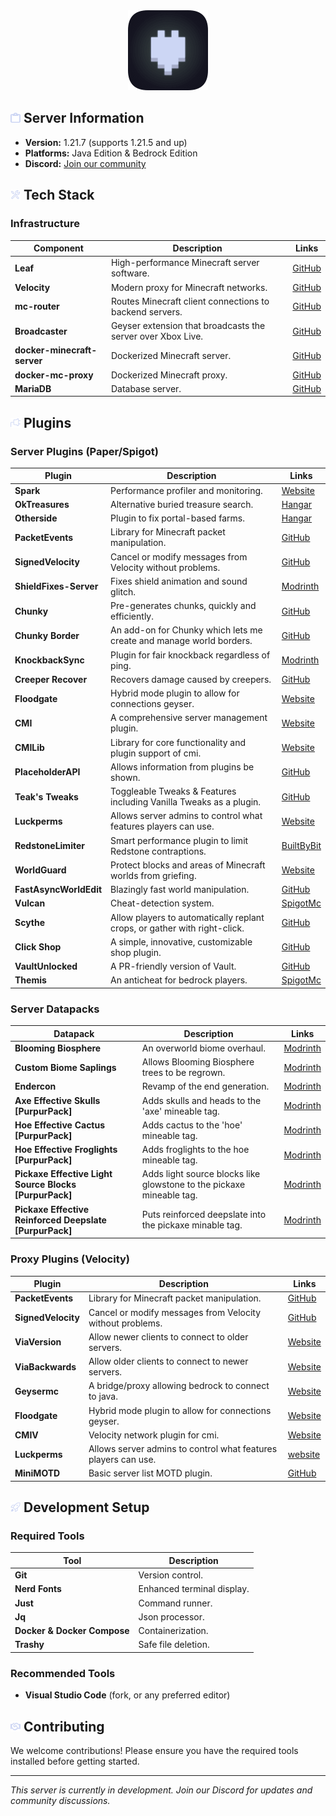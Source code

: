 <div align="center">
  <img src="assets/logo.png" width="128" height="128" alt="logo">
</div>

## <img src="assets/icons/info.svg" width="16" height="16" alt="clipboard"> Server Information

- **Version:** 1.21.7 (supports 1.21.5 and up)
- **Platforms:** Java Edition & Bedrock Edition
- **Discord:** [Join our community](https://discord.gg/zV7FcdJRgj)

## <img src="assets/icons/tools.svg" width="16" height="16" alt="tools"> Tech Stack

### Infrastructure

| Component                   | Description                                                 | Links                                                     |
| --------------------------- | ----------------------------------------------------------- | --------------------------------------------------------- |
| **Leaf**                    | High-performance Minecraft server software.                 | [GitHub](https://github.com/Winds-Studio/Leaf)            |
| **Velocity**                | Modern proxy for Minecraft networks.                        | [GitHub](https://github.com/PaperMC/Velocity)             |
| **mc-router**               | Routes Minecraft client connections to backend servers.     | [GitHub](https://github.com/itzg/mc-router)               |
| **Broadcaster**             | Geyser extension that broadcasts the server over Xbox Live. | [GitHub](https://github.com/MCXboxBroadcast/Broadcaster)  |
| **docker-minecraft-server** | Dockerized Minecraft server.                                | [GitHub](https://github.com/itzg/docker-minecraft-server) |
| **docker-mc-proxy**         | Dockerized Minecraft proxy.                                 | [GitHub](https://github.com/itzg/docker-mc-proxy)         |
| **MariaDB**                 | Database server.                                            | [GitHub](https://github.com/MariaDB/server)               |

## <img src="assets/icons/plugin.svg" width="16" height="16" alt="plug"> Plugins

### Server Plugins (Paper/Spigot)

| Plugin                 | Description                                                               | Links                                                                                                                                |
| ---------------------- | ------------------------------------------------------------------------- | ------------------------------------------------------------------------------------------------------------------------------------ |
| **Spark**              | Performance profiler and monitoring.                                      | [Website](https://spark.lucko.me/)                                                                                                   |
| **OkTreasures**        | Alternative buried treasure search.                                       | [Hangar](https://hangar.papermc.io/Kyle/OkTreasures)                                                                                 |
| **Otherside**          | Plugin to fix portal-based farms.                                         | [Hangar](https://hangar.papermc.io/Kyle/Otherside)                                                                                   |
| **PacketEvents**       | Library for Minecraft packet manipulation.                                | [GitHub](https://github.com/retrooper/packetevents)                                                                                  |
| **SignedVelocity**     | Cancel or modify messages from Velocity without problems.                 | [GitHub](https://github.com/4drian3d/SignedVelocity)                                                                                 |
| **ShieldFixes-Server** | Fixes shield animation and sound glitch.                                  | [Modrinth](https://modrinth.com/plugin/shieldfixes-server)                                                                           |
| **Chunky**             | Pre-generates chunks, quickly and efficiently.                            | [GitHub](https://github.com/pop4959/Chunky)                                                                                          |
| **Chunky Border**      | An add-on for Chunky which lets me create and manage world borders.       | [GitHub](https://github.com/pop4959/ChunkyBorder)                                                                                    |
| **KnockbackSync**      | Plugin for fair knockback regardless of ping.                             | [Modrinth](https://modrinth.com/plugin/knockbacksync)                                                                                |
| **Creeper Recover**    | Recovers damage caused by creepers.                                       | [GitHub](https://github.com/HttpRafa/creeper-recover)                                                                                |
| **Floodgate**          | Hybrid mode plugin to allow for connections geyser.                       | [Website](https://geysermc.org/)                                                                                                     |
| **CMI**                | A comprehensive server management plugin.                                 | [Website](https://www.zrips.net/cmi/)                                                                                                |
| **CMILib**             | Library for core functionality and plugin support of cmi.                 | [Website](https://www.zrips.net/cmilib/)                                                                                             |
| **PlaceholderAPI**     | Allows information from plugins be shown.                                 | [GitHub](https://github.com/PlaceholderAPI/PlaceholderAPI)                                                                           |
| **Teak's Tweaks**      | Toggleable Tweaks & Features including Vanilla Tweaks as a plugin.        | [GitHub](https://github.com/teakivy/teaks-tweaks)                                                                                    |
| **Luckperms**          | Allows server admins to control what features players can use.            | [Website](https://luckperms.net/)                                                                                                    |
| **RedstoneLimiter**    | Smart performance plugin to limit Redstone contraptions.                  | [BuiltByBit](https://builtbybit.com/resources/redstonelimiter-smart-redstone-limiter.23133/)                                         |
| **WorldGuard**         | Protect blocks and areas of Minecraft worlds from griefing.               | [Website](https://enginehub.com/worldguard/)                                                                                         |
| **FastAsyncWorldEdit** | Blazingly fast world manipulation.                                        | [GitHub](https://github.com/IntellectualSites/FastAsyncWorldEdit)                                                                    |
| **Vulcan**             | Cheat-detection system.                                                   | [SpigotMc](https://www.spigotmc.org/resources/vulcan-anti-cheat-advanced-cheat-detection-1-8-1-21-7.83626/)                          |
| **Scythe**             | Allow players to automatically replant crops, or gather with right-click. | [GitHub](https://github.com/Simplexity-Development/Scythe)                                                                           |
| **Click Shop**         | A simple, innovative, customizable shop plugin.                           | [GitHub](https://github.com/Clickism/ClickShop)                                                                                      |
| **VaultUnlocked**      | A PR-friendly version of Vault.                                           | [GitHub](https://github.com/TheNewEconomy/VaultUnlockedAPI)                                                                          |
| **Themis**             | An anticheat for bedrock players.                                         | [SpigotMc](https://www.spigotmc.org/resources/themis-anti-cheat-1-17-1-21-bedrock-support-paper-compatibility-free-optimized.90766/) |

### Server Datapacks

| Datapack                                                | Description                                                          | Links                                                                                        |
| ------------------------------------------------------- | -------------------------------------------------------------------- | -------------------------------------------------------------------------------------------- |
| **Blooming Biosphere**                                  | An overworld biome overhaul.                                         | [Modrinth](https://modrinth.com/datapack/blooming-biosphere)                                 |
| **Custom Biome Saplings**                               | Allows Blooming Biosphere trees to be regrown.                       | [Modrinth](https://modrinth.com/datapack/terralith-biome-saplings)                           |
| **Endercon**                                            | Revamp of the end generation.                                        | [Modrinth](https://modrinth.com/datapack/endercon)                                           |
| **Axe Effective Skulls [PurpurPack]**                   | Adds skulls and heads to the 'axe' mineable tag.                     | [Modrinth](https://modrinth.com/datapack/purpurpacks-axe-effective-skulls)                   |
| **Hoe Effective Cactus [PurpurPack]**                   | Adds cactus to the 'hoe' mineable tag.                               | [Modrinth](https://modrinth.com/datapack/purpurpacks-hoe-effective-cactus)                   |
| **Hoe Effective Froglights [PurpurPack]**               | Adds froglights to the hoe mineable tag.                             | [Modrinth](https://modrinth.com/datapack/purpurpacks-hoe-effective-froglights)               |
| **Pickaxe Effective Light Source Blocks [PurpurPack]**  | Adds light source blocks like glowstone to the pickaxe mineable tag. | [Modrinth](https://modrinth.com/datapack/purpurpacks-pickaxe-effective-light-source-blocks)  |
| **Pickaxe Effective Reinforced Deepslate [PurpurPack]** | Puts reinforced deepslate into the pickaxe minable tag.              | [Modrinth](https://modrinth.com/datapack/purpurpacks-pickaxe-effective-reinforced-deepslate) |

### Proxy Plugins (Velocity)

| Plugin             | Description                                                    | Links                                                |
| ------------------ | -------------------------------------------------------------- | ---------------------------------------------------- |
| **PacketEvents**   | Library for Minecraft packet manipulation.                     | [GitHub](https://github.com/retrooper/packetevents)  |
| **SignedVelocity** | Cancel or modify messages from Velocity without problems.      | [GitHub](https://github.com/4drian3d/SignedVelocity) |
| **ViaVersion**     | Allow newer clients to connect to older servers.               | [Website](https://viaversion.com/)                   |
| **ViaBackwards**   | Allow older clients to connect to newer servers.               | [Website](https://viaversion.com/)                   |
| **Geysermc**       | A bridge/proxy allowing bedrock to connect to java.            | [Website](https://geysermc.org/)                     |
| **Floodgate**      | Hybrid mode plugin to allow for connections geyser.            | [Website](https://geysermc.org/)                     |
| **CMIV**           | Velocity network plugin for cmi.                               | [Website](https://www.zrips.net/cmiv/)               |
| **Luckperms**      | Allows server admins to control what features players can use. | [website](https://luckperms.net/)                    |
| **MiniMOTD**       | Basic server list MOTD plugin.                                 | [GitHub](https://github.com/jpenilla/MiniMOTD)       |

## <img src="assets/icons/rocket.svg" width="16" height="16" alt="rocket"> Development Setup

### Required Tools

| Tool                        | Description                |
| --------------------------- | -------------------------- |
| **Git**                     | Version control.           |
| **Nerd Fonts**              | Enhanced terminal display. |
| **Just**                    | Command runner.            |
| **Jq**                      | Json processor.            |
| **Docker & Docker Compose** | Containerization.          |
| **Trashy**                  | Safe file deletion.        |

### Recommended Tools

- **Visual Studio Code** (fork, or any preferred editor)

## <img src="assets/icons/handshake.svg" width="16" height="16" alt="handshake"> Contributing

We welcome contributions! Please ensure you have the required tools installed before getting started.

---

_This server is currently in development. Join our Discord for updates and community discussions._
